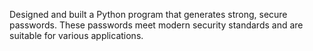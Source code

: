 Designed and built a Python program that generates strong, secure passwords. These passwords meet modern security standards and are suitable for various applications.
